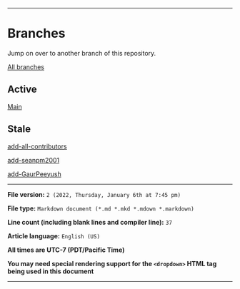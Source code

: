 
***

# Branches

Jump on over to another branch of this repository.

[All branches](https://github.com/seanpm2001/Its-time-to-cut-WideVine-DRM/branches/)

## Active

[Main](https://github.com/seanpm2001/Its-time-to-cut-WideVine-DRM/)

## Stale

[add-all-contributors](https://github.com/seanpm2001/Its-time-to-cut-WideVine-DRM/tree/all-contributors/add-all-contributors/)

[add-seanpm2001](https://github.com/seanpm2001/Its-time-to-cut-WideVine-DRM/tree/all-contributors/add-seanpm2001/)

[add-GaurPeeyush](https://github.com/seanpm2001/Its-time-to-cut-WideVine-DRM/tree/all-contributors/add-GaurPeeyush/)

***

**File version:** `2 (2022, Thursday, January 6th at 7:45 pm)`

**File type:** `Markdown document (*.md *.mkd *.mdown *.markdown)`

**Line count (including blank lines and compiler line):** `37`

**Article language:** `English (US)`

**All times are UTC-7 (PDT/Pacific Time)**

**You may need special rendering support for the `<dropdown>` HTML tag being used in this document**

***

